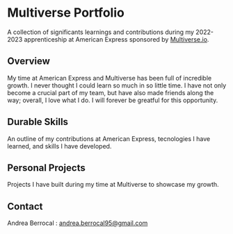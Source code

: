# Multiverse Portfolio

A collection of significants learnings and contributions during my 2022-2023 apprenticeship at American Express sponsored by [Multiverse.io](https://www.multiverse.io/en-US).

## Overview

My time at American Express and Multiverse has been full of incredible growth. I never thought I could learn so much in so little time. I have not only become a crucial part of my team, but have also made friends along the way; overall, I love what I do. I will forever be greatful for this opportunity.

## Durable Skills

An outline of my contributions at American Express, tecnologies I have learned, and skills I have developed.

## Personal Projects

Projects I have built during my time at Multiverse to showcase my growth.

## Contact

Andrea Berrocal : andrea.berrocal95@gmail.com
